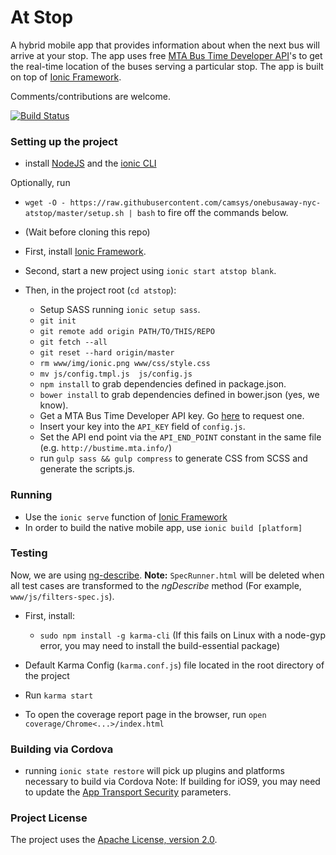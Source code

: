 # At Stop #

A hybrid mobile app that provides information about when the next bus will arrive at your stop. The app uses free [MTA Bus Time Developer API](http://bustime.mta.info/wiki/Developers/Index)'s to get the real-time location of the buses serving a particular stop. The app is built on top of [Ionic Framework](http://ionicframework.com/).

Comments/contributions are welcome.

[![Build Status](https://travis-ci.org/camsys/onebusaway-nyc-atstop.svg?branch=master)](https://travis-ci.org/camsys/onebusaway-nyc-atstop)

### Setting up the project ###
* install [NodeJS](https://nodejs.org/en/) and the [ionic CLI](http://ionicframework.com/getting-started/)

Optionally, run
* `wget -O - https://raw.githubusercontent.com/camsys/onebusaway-nyc-atstop/master/setup.sh | bash` 
to fire off the commands below. 

* (Wait before cloning this repo)
* First, install [Ionic Framework](http://ionicframework.com/getting-started/).
* Second, start a new project using `ionic start atstop blank`.
* Then, in the project root (`cd atstop`):
  * Setup SASS running `ionic setup sass`.
  * `git init`
  * `git remote add origin PATH/TO/THIS/REPO`
  * `git fetch --all`
  * `git reset --hard origin/master`
  * `rm www/img/ionic.png www/css/style.css`
  * `mv js/config.tmpl.js  js/config.js`
  * `npm install` to grab dependencies defined in package.json.
  * `bower install` to grab dependencies defined in bower.json (yes, we know).
  * Get a MTA Bus Time Developer API key. Go [here](http://spreadsheets.google.com/viewform?hl=en&formkey=dG9kcGIxRFpSS0NhQWM4UjA0V0VkNGc6MQ#gid=0) to request one.
  * Insert your key into the `API_KEY` field of `config.js`.
  * Set the API end point via the `API_END_POINT` constant in the same file (e.g. `http://bustime.mta.info/`)
  * run `gulp sass && gulp compress` to generate CSS from SCSS and generate the scripts.js.

### Running
* Use the `ionic serve` function of [Ionic Framework](http://ionicframework.com/docs/guide/testing.html)
* In order to build the native mobile app, use `ionic build [platform]`

### Testing

Now, we are using [ng-describe](https://github.com/kensho/ng-describe). **Note:** `SpecRunner.html` will be deleted when all test cases are transformed to the *ngDescribe* method (For example, `www/js/filters-spec.js`).

* First, install:
  * `sudo npm install -g karma-cli`
(If this fails on Linux with a node-gyp error, you may need to install the build-essential package)

* Default Karma Config (`karma.conf.js`) file located in the root directory of the project
* Run `karma start`
* To open the coverage report page in the browser, run `open coverage/Chrome<...>/index.html`

### Building via Cordova
* running `ionic state restore` will pick up plugins and platforms necessary to build via Cordova
 Note: If building for iOS9, you may need to update the [App Transport Security](http://ste.vn/2015/06/10/configuring-app-transport-security-ios-9-osx-10-11/) parameters.

### Project License ###
The project uses the [Apache License, version 2.0](http://opensource.org/licenses/Apache-2.0).
